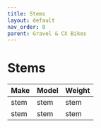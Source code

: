 ```yaml
---
title: Stems
layout: default
nav_order: 8
parent: Gravel & CX Bikes
---
```

# Stems

|Make|Model|Weight|
|----|-----|------|
|stem|stem |stem  |
|stem|stem |stem  |
